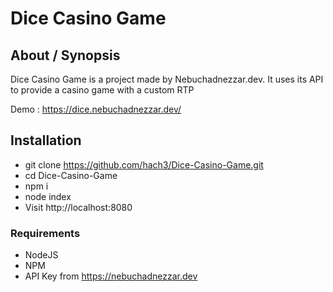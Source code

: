 # Dice Casino Game

## About / Synopsis

Dice Casino Game is a project made by Nebuchadnezzar.dev. It uses its API to provide a casino game with a custom RTP

Demo : https://dice.nebuchadnezzar.dev/

## Installation

* git clone https://github.com/hach3/Dice-Casino-Game.git
* cd Dice-Casino-Game
* npm i
* node index
* Visit http://localhost:8080

### Requirements

 * NodeJS
 * NPM
 * API Key from https://nebuchadnezzar.dev
